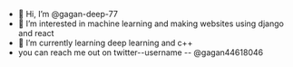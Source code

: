 - 👋 Hi, I’m @gagan-deep-77
- 👀 I’m interested in machine learning and making websites using django and react
- 🌱 I’m currently learning deep learning and c++
- you can reach me out on twitter--username -- @gagan44618046

<!---
gagan-deep-77/gagan-deep-77 is a ✨ special ✨ repository because its `README.md` (this file) appears on your GitHub profile.
You can click the Preview link to take a look at your changes.
--->
